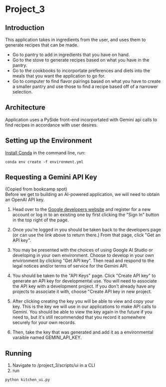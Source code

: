 # Project_3
## Introduction
This application takes in ingredients from the user, and uses them to generate recipes
that can be made.
- Go to pantry to add in ingredients that you have on hand.
- Go to the stove to generate recipes based on what you have in the pantry.
- Go to the cookbooks to incorportate preferences and diets into the meals that you
want the application to go for.
- Go to computer to find flavor pairings based on what you have to create a smaller pantry
and use those to find a recipe based off of a narrower selection.

## Architecture
Application uses a PySide front-end incorportated with Gemini api calls to find
recipes in accordance with user desires.
## Setting up the Environment
[Install Conda](https://docs.conda.io/projects/conda/en/stable/user-guide/install/index.html#)
in the command line, run:
```
conda env create -f environment.yml
```
## Requesting a Gemini API Key
(Copied from bookcamp spot)\
Before we get to building an AI-powered application, we will need to obtain an OpenAI API key.

1. Head over to the [Google developers website](https://ai.google.dev/gemini-api/docs/api-key) and register for a new account or log in to an existing one by first clicking the "Sign In" button in the top right of the page.

2. Once you're logged in you should be taken back to the developers page (or can use the link above to return there.) From that page, click "Get an API key".

3. You may be presented with the choices of using Google AI Studio or developing in your own environment. Choose to develop in your own environment by clicking "Get API key". Then read and respond to the legal notices and/or terms of service for the Gemini API.

4. You should be taken to the "API Keys" page. Click "Create API key" to generate an API key for developmental use. You will need to associate the API key with a development project. If you don't already have any projects to associate it with, choose "Create API key in new project.

5. After clicking creating the key you will be able to view and copy your key. This is the key we will use in our applications to make API calls to Gemini. You should be able to view the key again in the future if you need to, but it's still recommended that you record it somewhere securely for your own records.

6. Then, take the key that was generated and add it as a environmental varaible named GEMINI_API_KEY.

## Running
1. Navigate to /project_3/scripts/ui in a CLI
2. run
```
python kitchen_ui.py
```